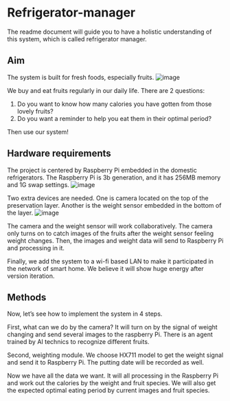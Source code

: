 # Refrigerator-manager

The readme document will guide you to have a holistic understanding of this system, which is called refrigerator manager.

## Aim

The system is built for fresh foods, especially fruits. 
![image](https://user-images.githubusercontent.com/71794241/113416993-11cf4900-93f5-11eb-91f8-07c4d04abcfe.png)

We buy and eat fruits regularly in our daily life. There are 2 questions: 
1. Do you want to know how many calories you have gotten from those lovely fruits? 
2. Do you want a reminder to help you eat them in their optimal period?

Then use our system!

## Hardware requirements

The project is centered by Raspberry Pi embedded in the domestic refrigerators. The Raspberry Pi is 3b generation, and it has 256MB memory and 1G swap settings.
![image](https://user-images.githubusercontent.com/71794241/113417020-20b5fb80-93f5-11eb-8458-d0802feb3488.png)

Two extra devices are needed. One is camera located on the top of the preservation layer. Another is the weight sensor embedded in the bottom of the layer.
![image](https://user-images.githubusercontent.com/71794241/113417041-2f041780-93f5-11eb-8840-c55d2bd74cb5.png)

The camera and the weight sensor will work collaboratively. The camera only turns on to catch images of the fruits after the weight sensor feeling weight changes. Then, the images and weight data will send to Raspberry Pi and processing in it.

Finally, we add the system to a wi-fi based LAN to make it participated in the network of smart home. We believe it will show huge energy after version iteration.

## Methods

Now, let’s see how to implement the system in 4 steps.

First, what can we do by the camera? It will turn on by the signal of weight changing and send several images to the raspberry Pi. There is an agent trained by AI technics to recognize different fruits.

Second, weighting module. We choose HX711 model to get the weight signal and send it to Raspberry Pi. The putting date will be recorded as well.

Now we have all the data we want. It will all processing in the Raspberry Pi and work out the calories by the weight and fruit species. We will also get the expected optimal eating period by current images and fruit species.
